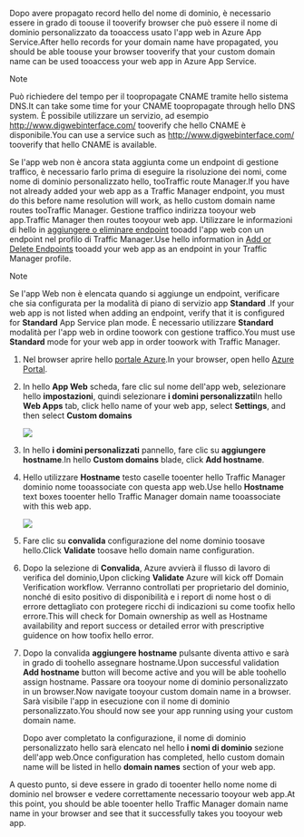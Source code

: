 <span data-ttu-id="f95aa-101">Dopo avere propagato record hello del nome di dominio, è necessario essere in grado di toouse il tooverify browser che può essere il nome di dominio personalizzato da tooaccess usato l'app web in Azure App Service.</span><span class="sxs-lookup"><span data-stu-id="f95aa-101">After hello records for your domain name have propagated, you should be able toouse your browser tooverify that your custom domain name can be used tooaccess your web app in Azure App Service.</span></span>

> [!NOTE]
> <span data-ttu-id="f95aa-102">Può richiedere del tempo per il toopropagate CNAME tramite hello sistema DNS.</span><span class="sxs-lookup"><span data-stu-id="f95aa-102">It can take some time for your CNAME toopropagate through hello DNS system.</span></span> <span data-ttu-id="f95aa-103">È possibile utilizzare un servizio, ad esempio <a href="http://www.digwebinterface.com/">http://www.digwebinterface.com/</a> tooverify che hello CNAME è disponibile.</span><span class="sxs-lookup"><span data-stu-id="f95aa-103">You can use a service such as <a href="http://www.digwebinterface.com/">http://www.digwebinterface.com/</a> tooverify that hello CNAME is available.</span></span>
> 
> 

<span data-ttu-id="f95aa-104">Se l'app web non è ancora stata aggiunta come un endpoint di gestione traffico, è necessario farlo prima di eseguire la risoluzione dei nomi, come nome di dominio personalizzato hello, tooTraffic route Manager.</span><span class="sxs-lookup"><span data-stu-id="f95aa-104">If you have not already added your web app as a Traffic Manager endpoint, you must do this before name resolution will work, as hello custom domain name routes tooTraffic Manager.</span></span> <span data-ttu-id="f95aa-105">Gestione traffico indirizza tooyour web app.</span><span class="sxs-lookup"><span data-stu-id="f95aa-105">Traffic Manager then routes tooyour web app.</span></span> <span data-ttu-id="f95aa-106">Utilizzare le informazioni di hello in [aggiungere o eliminare endpoint](../articles/traffic-manager/traffic-manager-endpoints.md) tooadd l'app web con un endpoint nel profilo di Traffic Manager.</span><span class="sxs-lookup"><span data-stu-id="f95aa-106">Use hello information in [Add or Delete Endpoints](../articles/traffic-manager/traffic-manager-endpoints.md) tooadd your web app as an endpoint in your Traffic Manager profile.</span></span>

> [!NOTE]
> <span data-ttu-id="f95aa-107">Se l'app Web non è elencata quando si aggiunge un endpoint, verificare che sia configurata per la modalità di piano di servizio app **Standard** .</span><span class="sxs-lookup"><span data-stu-id="f95aa-107">If your web app is not listed when adding an endpoint, verify that it is configured for **Standard** App Service plan mode.</span></span> <span data-ttu-id="f95aa-108">È necessario utilizzare **Standard** modalità per l'app web in ordine toowork con gestione traffico.</span><span class="sxs-lookup"><span data-stu-id="f95aa-108">You must use **Standard** mode for your web app in order toowork with Traffic Manager.</span></span>
> 
> 

1. <span data-ttu-id="f95aa-109">Nel browser aprire hello [portale Azure](https://portal.azure.com).</span><span class="sxs-lookup"><span data-stu-id="f95aa-109">In your browser, open hello [Azure Portal](https://portal.azure.com).</span></span>
2. <span data-ttu-id="f95aa-110">In hello **App Web** scheda, fare clic sul nome dell'app web, selezionare hello **impostazioni**, quindi selezionare **i domini personalizzati**</span><span class="sxs-lookup"><span data-stu-id="f95aa-110">In hello **Web Apps** tab, click hello name of your web app, select **Settings**, and then select **Custom domains**</span></span>
   
    ![](./media/custom-dns-web-site/dncmntask-cname-6.png)
3. <span data-ttu-id="f95aa-111">In hello **i domini personalizzati** pannello, fare clic su **aggiungere hostname**.</span><span class="sxs-lookup"><span data-stu-id="f95aa-111">In hello **Custom domains** blade, click **Add hostname**.</span></span>
4. <span data-ttu-id="f95aa-112">Hello utilizzare **Hostname** testo caselle tooenter hello Traffic Manager dominio nome tooassociate con questa app web.</span><span class="sxs-lookup"><span data-stu-id="f95aa-112">Use hello **Hostname** text boxes tooenter hello Traffic Manager domain name tooassociate with this web app.</span></span>
   
    ![](./media/custom-dns-web-site/dncmntask-cname-8.png)
5. <span data-ttu-id="f95aa-113">Fare clic su **convalida** configurazione del nome dominio toosave hello.</span><span class="sxs-lookup"><span data-stu-id="f95aa-113">Click **Validate** toosave hello domain name configuration.</span></span>
6. <span data-ttu-id="f95aa-114">Dopo la selezione di **Convalida**, Azure avvierà il flusso di lavoro di verifica del dominio,</span><span class="sxs-lookup"><span data-stu-id="f95aa-114">Upon clicking **Validate** Azure will kick off Domain Verification workflow.</span></span> <span data-ttu-id="f95aa-115">Verranno controllati per proprietario del dominio, nonché di esito positivo di disponibilità e i report di nome host o di errore dettagliato con protegere ricchi di indicazioni su come toofix hello errore.</span><span class="sxs-lookup"><span data-stu-id="f95aa-115">This will check for Domain ownership as well as Hostname availability and report success or detailed error with prescriptive guidence on how toofix hello error.</span></span>    
7. <span data-ttu-id="f95aa-116">Dopo la convalida **aggiungere hostname** pulsante diventa attivo e sarà in grado di toohello assegnare hostname.</span><span class="sxs-lookup"><span data-stu-id="f95aa-116">Upon successful validation **Add hostname** button will become active and you will be able toohello assign hostname.</span></span> <span data-ttu-id="f95aa-117">Passare ora tooyour nome di dominio personalizzato in un browser.</span><span class="sxs-lookup"><span data-stu-id="f95aa-117">Now navigate tooyour custom domain name in a browser.</span></span> <span data-ttu-id="f95aa-118">Sarà visibile l'app in esecuzione con il nome di dominio personalizzato.</span><span class="sxs-lookup"><span data-stu-id="f95aa-118">You should now see your app running using your custom domain name.</span></span> 
   
   <span data-ttu-id="f95aa-119">Dopo aver completato la configurazione, il nome di dominio personalizzato hello sarà elencato nel hello **i nomi di dominio** sezione dell'app web.</span><span class="sxs-lookup"><span data-stu-id="f95aa-119">Once configuration has completed, hello custom domain name will be listed in hello **domain names** section of your web app.</span></span>

<span data-ttu-id="f95aa-120">A questo punto, si deve essere in grado di tooenter hello nome nome di dominio nel browser e vedere correttamente necessario tooyour web app.</span><span class="sxs-lookup"><span data-stu-id="f95aa-120">At this point, you should be able tooenter hello Traffic Manager domain name name in your browser and see that it successfully takes you tooyour web app.</span></span>


